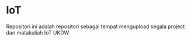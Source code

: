 # IoT
Repositori ini adalah repositori sebagai tempat mengupload segala project dari matakuliah IoT UKDW
